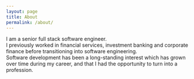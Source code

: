 ```yaml
---
layout: page
title: About
permalink: /about/
---
```

<style>
  .footer-heading, .p-name {
    display: none;
  }
</style>

I am a senior full stack software engineer.\
I previously worked in financial services, investment banking and corporate finance before transitioning into software engineering.\
Software development has been a long-standing interest which has grown over time during my career, and that I had the opportunity to turn into a profession.


<!-- This is the base Jekyll theme. You can find out more info about customizing your Jekyll theme, as well as basic Jekyll usage documentation at [jekyllrb.com](https://jekyllrb.com/)

You can find the source code for Minima at GitHub:
[jekyll][jekyll-organization] /
[minima](https://github.com/jekyll/minima)

You can find the source code for Jekyll at GitHub:
[jekyll][jekyll-organization] /
[jekyll](https://github.com/jekyll/jekyll)


[jekyll-organization]: https://github.com/jekyll -->
